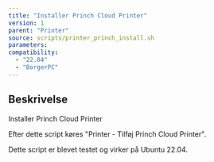 ```yaml
---
title: "Installer Princh Cloud Printer"
version: 1
parent: "Printer"
source: scripts/printer_princh_install.sh
parameters:
compatibility:  
  - "22.04"
  - "BorgerPC"
---
```


## Beskrivelse
Installer Princh Cloud Printer

Efter dette script køres "Printer - Tilføj Princh Cloud Printer".

Dette script er blevet testet og virker på Ubuntu 22.04.